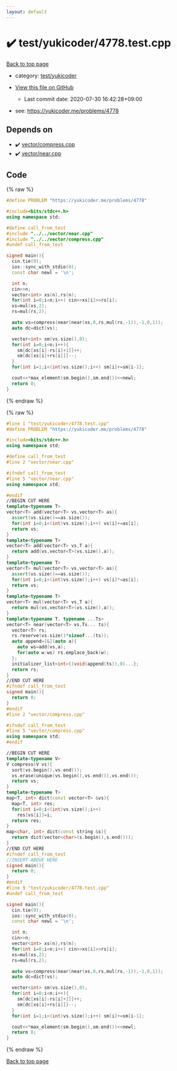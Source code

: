 ```yaml
---
layout: default
---
```


<!-- mathjax config similar to math.stackexchange -->
<script type="text/javascript" async
  src="https://cdnjs.cloudflare.com/ajax/libs/mathjax/2.7.5/MathJax.js?config=TeX-MML-AM_CHTML">
</script>
<script type="text/x-mathjax-config">
  MathJax.Hub.Config({
    TeX: { equationNumbers: { autoNumber: "AMS" }},
    tex2jax: {
      inlineMath: [ ['$','$'] ],
      processEscapes: true
    },
    "HTML-CSS": { matchFontHeight: false },
    displayAlign: "left",
    displayIndent: "2em"
  });
</script>

<script type="text/javascript" src="https://cdnjs.cloudflare.com/ajax/libs/jquery/3.4.1/jquery.min.js"></script>
<script src="https://cdn.jsdelivr.net/npm/jquery-balloon-js@1.1.2/jquery.balloon.min.js" integrity="sha256-ZEYs9VrgAeNuPvs15E39OsyOJaIkXEEt10fzxJ20+2I=" crossorigin="anonymous"></script>
<script type="text/javascript" src="../../../assets/js/copy-button.js"></script>
<link rel="stylesheet" href="../../../assets/css/copy-button.css" />


# :heavy_check_mark: test/yukicoder/4778.test.cpp

<a href="../../../index.html">Back to top page</a>

* category: <a href="../../../index.html#de60e5ba474ac43bf7562c10f5977e2d">test/yukicoder</a>
* <a href="{{ site.github.repository_url }}/blob/master/test/yukicoder/4778.test.cpp">View this file on GitHub</a>
    - Last commit date: 2020-07-30 16:42:28+09:00


* see: <a href="https://yukicoder.me/problems/4778">https://yukicoder.me/problems/4778</a>


## Depends on

* :heavy_check_mark: <a href="../../../library/vector/compress.cpp.html">vector/compress.cpp</a>
* :heavy_check_mark: <a href="../../../library/vector/near.cpp.html">vector/near.cpp</a>


## Code

<a id="unbundled"></a>
{% raw %}
```cpp
#define PROBLEM "https://yukicoder.me/problems/4778"

#include<bits/stdc++.h>
using namespace std;

#define call_from_test
#include "../../vector/near.cpp"
#include "../../vector/compress.cpp"
#undef call_from_test

signed main(){
  cin.tie(0);
  ios::sync_with_stdio(0);
  const char newl = '\n';

  int n;
  cin>>n;
  vector<int> xs(n),rs(n);
  for(int i=0;i<n;i++) cin>>xs[i]>>rs[i];
  xs=mul(xs,2);
  rs=mul(rs,2);

  auto vs=compress(near(near(xs,0,rs,mul(rs,-1)),-1,0,1));
  auto dc=dict(vs);

  vector<int> sm(vs.size(),0);
  for(int i=0;i<n;i++){
    sm[dc[xs[i]-rs[i]+1]]++;
    sm[dc[xs[i]+rs[i]]]--;
  }
  for(int i=1;i<(int)vs.size();i++) sm[i]+=sm[i-1];

  cout<<*max_element(sm.begin(),sm.end())<<newl;
  return 0;
}

```
{% endraw %}

<a id="bundled"></a>
{% raw %}
```cpp
#line 1 "test/yukicoder/4778.test.cpp"
#define PROBLEM "https://yukicoder.me/problems/4778"

#include<bits/stdc++.h>
using namespace std;

#define call_from_test
#line 2 "vector/near.cpp"

#ifndef call_from_test
#line 5 "vector/near.cpp"
using namespace std;

#endif
//BEGIN CUT HERE
template<typename T>
vector<T> add(vector<T> vs,vector<T> as){
  assert(vs.size()==as.size());
  for(int i=0;i<(int)vs.size();i++) vs[i]+=as[i];
  return vs;
}
template<typename T>
vector<T> add(vector<T> vs,T a){
  return add(vs,vector<T>(vs.size(),a));
}
template<typename T>
vector<T> mul(vector<T> vs,vector<T> as){
  assert(vs.size()==as.size());
  for(int i=0;i<(int)vs.size();i++) vs[i]*=as[i];
  return vs;
}
template<typename T>
vector<T> mul(vector<T> vs,T a){
  return mul(vs,vector<T>(vs.size(),a));
}
template<typename T, typename ...Ts>
vector<T> near(vector<T> vs,Ts... ts){
  vector<T> rs;
  rs.reserve(vs.size()*sizeof...(ts));
  auto append=[&](auto a){
    auto ws=add(vs,a);
    for(auto w:ws) rs.emplace_back(w);
  };
  initializer_list<int>{(void(append(ts)),0)...};
  return rs;
}
//END CUT HERE
#ifndef call_from_test
signed main(){
  return 0;
}
#endif
#line 2 "vector/compress.cpp"

#ifndef call_from_test
#line 5 "vector/compress.cpp"
using namespace std;
#endif

//BEGIN CUT HERE
template<typename V>
V compress(V vs){
  sort(vs.begin(),vs.end());
  vs.erase(unique(vs.begin(),vs.end()),vs.end());
  return vs;
}
template<typename T>
map<T, int> dict(const vector<T> &vs){
  map<T, int> res;
  for(int i=0;i<(int)vs.size();i++)
    res[vs[i]]=i;
  return res;
}
map<char, int> dict(const string &s){
  return dict(vector<char>(s.begin(),s.end()));
}
//END CUT HERE
#ifndef call_from_test
//INSERT ABOVE HERE
signed main(){
  return 0;
}
#endif
#line 9 "test/yukicoder/4778.test.cpp"
#undef call_from_test

signed main(){
  cin.tie(0);
  ios::sync_with_stdio(0);
  const char newl = '\n';

  int n;
  cin>>n;
  vector<int> xs(n),rs(n);
  for(int i=0;i<n;i++) cin>>xs[i]>>rs[i];
  xs=mul(xs,2);
  rs=mul(rs,2);

  auto vs=compress(near(near(xs,0,rs,mul(rs,-1)),-1,0,1));
  auto dc=dict(vs);

  vector<int> sm(vs.size(),0);
  for(int i=0;i<n;i++){
    sm[dc[xs[i]-rs[i]+1]]++;
    sm[dc[xs[i]+rs[i]]]--;
  }
  for(int i=1;i<(int)vs.size();i++) sm[i]+=sm[i-1];

  cout<<*max_element(sm.begin(),sm.end())<<newl;
  return 0;
}

```
{% endraw %}

<a href="../../../index.html">Back to top page</a>

